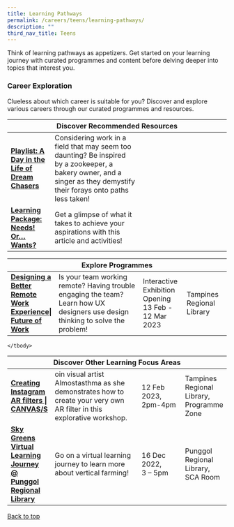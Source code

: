 ```yaml
---
title: Learning Pathways
permalink: /careers/teens/learning-pathways/
description: ""
third_nav_title: Teens
---
```

Think of learning pathways as appetizers. Get started on your learning journey with curated programmes and content before delving deeper into topics that interest you.

<h3><b>Career Exploration</b></h3>
Clueless about which career is suitable for you? Discover and explore various careers through our curated programmes and resources.

<div class="horizontal-scroll margin--bottom--lg">
  <table class="generic-table">
    <thead>
      <tr>
        <th class="is-uppercase has-weight-normal" colspan="4">Discover Recommended Resources</th>
      </tr>
    </thead>
    <tbody>
      <tr>
        <td style="width: 20%;"><a target="_blank" href= "/careers/teens/content"><b>Playlist: A Day in the Life of Dream Chasers</b></a></td>
        <td style="width: 40%;">Considering work in a field that may seem too daunting? Be inspired by a zookeeper, a bakery owner, and a singer as they demystify their forays onto paths less taken!</</td>
        <td></td>
        <td> </td>
    </tr>
			      <tr>
        <td style="width: 20%;"><a target="_blank" href= "careers/teens/content/#lp-wants"><b>Learning Package:<br>Needs! Or… Wants?</b></a></td>
        <td style="width: 40%;">Get a glimpse of what it takes to achieve your aspirations with this article and activities!</td>
        <td style="width: 20%;"> </td>
        <td style="width: 20%;"> </td>
      </tr>
			
			
 </tbody>
  </table>
</div>

<div class="horizontal-scroll margin--bottom--lg">
  <table class="generic-table">
    <thead>
      <tr>
        <th class="is-uppercase has-weight-normal" colspan="4">Explore Programmes</th>
      </tr>
    </thead>
    <tbody>
      <tr>
        <td style="width: 20%;"><a target="_blank" href="https://www.eventbrite.sg/e/designing-a-better-remote-work-experience-future-of-work-tickets-514613000337?aff=odcleoeventsincollection"><b>Designing a Better Remote Work Experience| Future of Work</b></a><br>
</td>
        <td style="width: 40%;">Is your team working remote? Having trouble engaging the team? Learn how UX designers use design thinking to solve the problem!</td>
        <td style="width: 20%;">Interactive Exhibition Opening 13 Feb - 12 Mar 2023 </td>
        <td style="width: 20%;">Tampines Regional Library <br></td>
      </tr>
				</td>
      </tr>
    </tbody>
  </table>
</div>

<div class="horizontal-scroll margin--bottom--lg">
  <table class="generic-table">
    <thead>
      <tr>
        <th class="is-uppercase has-weight-normal" colspan="4">Discover Other Learning Focus Areas</th>
      </tr>
    </thead>
    <tbody>
<tr>
	<td><a target="_blank" href="https://www.eventbrite.sg/e/creating-instagram-ar-filters-canvass-registration-499918879827"><b>Creating Instagram AR filters | CANVAS/S </b><br></a>
					</td>
	<td>oin visual artist Almostasthma as she demonstrates how to create your very own AR filter in this explorative workshop.<br>
        </td><td>12 Feb 2023, <br>2pm-4pm </td>
        <td>Tampines Regional Library, Programme Zone</td>
	      <tr>
        <td style="width: 20%;"><a target="_blank" href="https://www.eventbrite.sg/e/sky-greens-virtual-learning-journey-punggol-regional-library-tickets-519419687267"><b>Sky Greens Virtual Learning Journey @ Punggol Regional Library</b></a></td>
        <td style="width: 40%;"> Go on a virtual learning journey to learn more about vertical farming!</td>
        <td style="width: 20%;">16 Dec 2022, <br>3 – 5pm</td>
        <td style="width: 20%;">Punggol Regional Library, SCA Room</td>
      </tr>
      </tr>

    </tbody>
  </table>
</div>
<p class="has-text-right margin--top--xl"><a href="#main-content">Back to top</a></p>